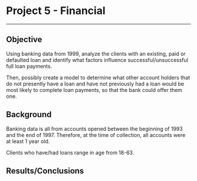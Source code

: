 # Project 5 - Financial

-----------------------

## Objective

Using banking data from 1999, analyze the clients with an existing, paid or defaulted loan and identify what factors influence successful/unsuccessful full loan payments.

Then, possibly create a model to determine what other account holders that do not presently have a loan and have not previously had a loan would be most likely to complete loan payments, so that the bank could offer them one.

## Background

Banking data is all from accounts opened between the beginning of 1993 and the end of 1997. Therefore, at the time of collection, all accounts were at least 1 year old.

Clients who have/had loans range in age from 18-63.

## Results/Conclusions
